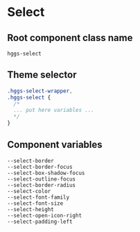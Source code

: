 # Select

## Root component class name

`hggs-select`

## Theme selector

```css
.hggs-select-wrapper,
.hggs-select {
  /*
  ... put here variables ...
  */
}
```

## Component variables

```
--select-border
--select-border-focus
--select-box-shadow-focus
--select-outline-focus
--select-border-radius
--select-color
--select-font-family
--select-font-size
--select-height
--select-open-icon-right
--select-padding-left
```
